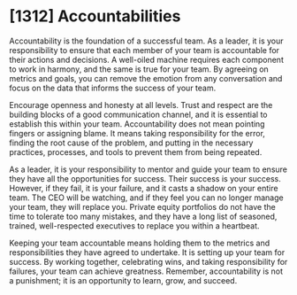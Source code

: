# [1312] Accountabilities

Accountability is the foundation of a successful team. As a leader, it is your responsibility to ensure that each member of your team is accountable for their actions and decisions. A well-oiled machine requires each component to work in harmony, and the same is true for your team. By agreeing on metrics and goals, you can remove the emotion from any conversation and focus on the data that informs the success of your team.

Encourage openness and honesty at all levels. Trust and respect are the building blocks of a good communication channel, and it is essential to establish this within your team. Accountability does not mean pointing fingers or assigning blame. It means taking responsibility for the error, finding the root cause of the problem, and putting in the necessary practices, processes, and tools to prevent them from being repeated.

As a leader, it is your responsibility to mentor and guide your team to ensure they have all the opportunities for success. Their success is your success. However, if they fail, it is your failure, and it casts a shadow on your entire team. The CEO will be watching, and if they feel you can no longer manage your team, they will replace you. Private equity portfolios do not have the time to tolerate too many mistakes, and they have a long list of seasoned, trained, well-respected executives to replace you within a heartbeat.

Keeping your team accountable means holding them to the metrics and responsibilities they have agreed to undertake. It is setting up your team for success. By working together, celebrating wins, and taking responsibility for failures, your team can achieve greatness. Remember, accountability is not a punishment; it is an opportunity to learn, grow, and succeed.

